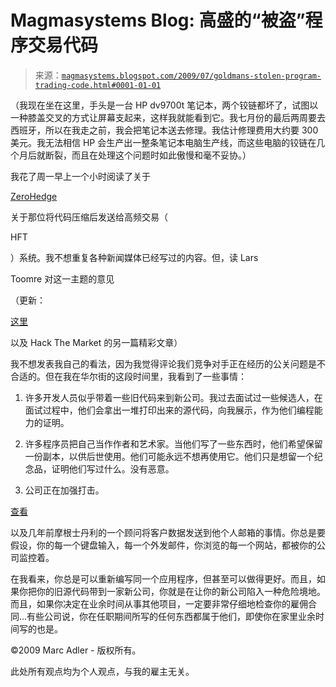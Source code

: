 <!--yml

分类：未分类

日期：2024-05-18 04:52:43

-->

# Magmasystems Blog: 高盛的“被盗”程序交易代码

> 来源：[`magmasystems.blogspot.com/2009/07/goldmans-stolen-program-trading-code.html#0001-01-01`](http://magmasystems.blogspot.com/2009/07/goldmans-stolen-program-trading-code.html#0001-01-01)

（我现在坐在这里，手头是一台 HP dv9700t 笔记本，两个铰链都坏了，试图以一种膝盖交叉的方式让屏幕支起来，这样我就能看到它。我七月份的最后两周要去西班牙，所以在我走之前，我会把笔记本送去修理。我估计修理费用大约要 300 美元。我无法相信 HP 会生产出一整条笔记本电脑生产线，而这些电脑的铰链在几个月后就断裂，而且在处理这个问题时如此傲慢和毫不妥协。）

我花了周一早上一个小时阅读了关于

[ZeroHedge](http://zerohedge.blogspot.com/2009/07/is-case-of-quant-trading-industrial.html)

关于那位将代码压缩后发送给高频交易（

HFT

）系统。我不想重复各种新闻媒体已经写过的内容。但，读 Lars

Toomre 对这一主题的意见[](http://www.toomre.com/Aleynikov_Arrest_Story)

（更新：

[这里](http://www.puppetmastertrading.com/blog/2009/07/08/the-other-interesting-thing-about-the-serge-aleynikov-story/)

以及 Hack The Market 的另一篇精彩文章）

我不想发表我自己的看法，因为我觉得评论我们竞争对手正在经历的公关问题是不合适的。但在我在华尔街的这段时间里，我看到了一些事情：

1) 许多开发人员似乎带着一些旧代码来到新公司。我过去面试过一些候选人，在面试过程中，他们会拿出一堆打印出来的源代码，向我展示，作为他们编程能力的证明。

2) 许多程序员把自己当作作者和艺术家。当他们写了一些东西时，他们希望保留一份副本，以供后世使用。他们可能永远不想再使用它。他们只是想留一个纪念品，证明他们写过什么。没有恶意。

3) 公司正在加强打击。

[查看](http://www.consumeraffairs.com/news04/2007/04/id_morgan_stanley.html)

以及几年前摩根士丹利的一个顾问将客户数据发送到他个人邮箱的事情。你总是要假设，你的每一个键盘输入，每一个外发邮件，你浏览的每一个网站，都被你的公司监控着。

在我看来，你总是可以重新编写同一个应用程序，但甚至可以做得更好。而且，如果你把你的旧源代码带到一家新公司，你就是在让你的新公司陷入一种危险境地。而且，如果你决定在业余时间从事其他项目，一定要非常仔细地检查你的雇佣合同...有些公司说，你在任职期间所写的任何东西都属于他们，即使你在家里业余时间写的也是。

©2009 Marc Adler - 版权所有。

此处所有观点均为个人观点，与我的雇主无关。
